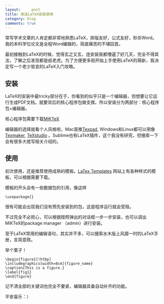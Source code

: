 ```yaml
---
layout:     post
title: 简话LaTeX安装使用
category: blog
comments: true
---
```


常写学术文章的人肯定都非常地熟悉LaTeX，排版友好，公式友好，秒杀Word。我的本科学位论文是全程Word编辑的，简直痛苦的不堪回首。

最初接触到LaTeX的时候，觉得玄之又玄，连安装我都懵逼了好几天，完全不得其法，了解之后发现都是纸老虎。为了方便更多刚开始上手使用LaTeX的萌新，我决定写一个老少皆宜的LaTeX入门攻略。

## 安装

LaTeX的安装中最tricky部分在于，你看到的似乎只是一个编辑器，但想要让它运行生成PDF文档，就要背后的核心程序包做支撑。所以安装分为两部分：核心程序包+编辑器。

核心程序包需要下载[MiKTeX](https://miktex.org/download)

编辑器的选择就看个人风格啦，Mac首推[Texpad](https://www.texpad.com/), Windows和Linux都可以用像[Texmaker](http://www.xm1math.net/texmaker/), [TeXstudio](https://www.texstudio.org/) 。Sublime也有LaTeX插件，这个我没有研究，但搜索一下会有很多大佬写相关介绍的。

## 使用

初次使用，还是推荐使用成熟的模板。[LaTex Templates](https://www.latextemplates.com/) 网站上有各种样式的模板，可以根据需要下载。

模板的开头会有一些数据包的引用，像这样

```
\usepackage{}
```

很有可能会出现我们没有预先安装到的包，这是程序运行就会受阻。

不过完全不必担心，可以根据按照弹出的对话框一步一步安装，也可以调出MiKTeX的package manager （admin）进行安装。

至于LaTeX常用的编辑语句，其实并不多，可以搜索水木版上风靡一时的LaTeX手册，言简意赅。

举个栗子！

```
\begin{figure}[!htbp]
\includegraphics[width=8cm]{figure_name}
\caption{This is a figure.}
\label{fig1}
\end{figure}
```

记不清全部的关键词也完全不要紧，编辑器具备自动补齐的功能。

平安喜乐：）
